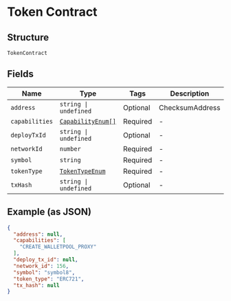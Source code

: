 
# Token Contract

## Structure

`TokenContract`

## Fields

| Name | Type | Tags | Description |
|  --- | --- | --- | --- |
| `address` | `string \| undefined` | Optional | ChecksumAddress |
| `capabilities` | [`CapabilityEnum[]`](../../doc/models/capability-enum.md) | Required | - |
| `deployTxId` | `string \| undefined` | Optional | - |
| `networkId` | `number` | Required | - |
| `symbol` | `string` | Required | - |
| `tokenType` | [`TokenTypeEnum`](../../doc/models/token-type-enum.md) | Required | - |
| `txHash` | `string \| undefined` | Optional | - |

## Example (as JSON)

```json
{
  "address": null,
  "capabilities": [
    "CREATE_WALLETPOOL_PROXY"
  ],
  "deploy_tx_id": null,
  "network_id": 156,
  "symbol": "symbol8",
  "token_type": "ERC721",
  "tx_hash": null
}
```

